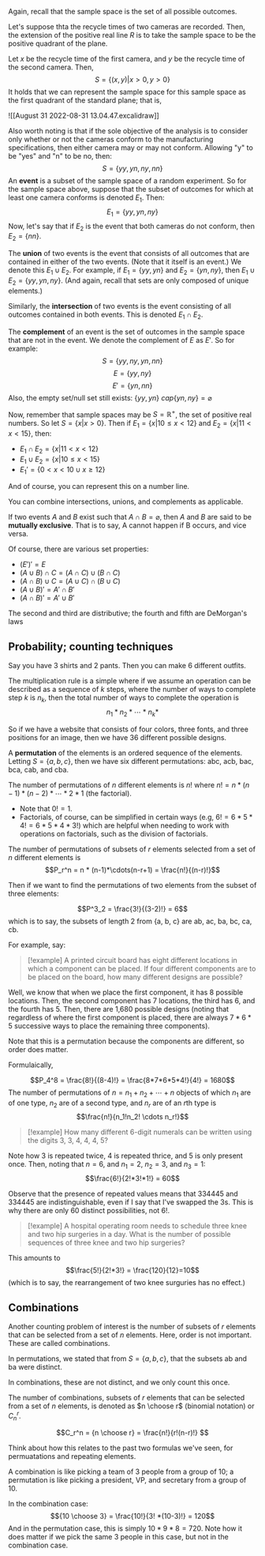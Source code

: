 Again, recall that the sample space is the set of all possible outcomes.

Let's suppose thta the recycle times of two cameras are recorded. Then, the extension of the positive real line $R$ is to take the sample space to be the positive quadrant of the plane.

Let $x$ be the recycle time of the first camera, and $y$ be the recycle time of the second camera. Then,
$$S = \{(x,y) | x \gt 0, y \gt 0\}$$
It holds that we can represent the sample space for this sample space as the first quadrant of the standard plane; that is,

![[August 31 2022-08-31 13.04.47.excalidraw]]

Also worth noting is that if the sole objective of the analysis is to consider only whether or not the cameras conform to the manufacturing specifications, then either camera may or may not conform. Allowing "y" to be "yes" and "n" to be no, then:
$$S = \{yy, yn, ny, nn\}$$
An **event** is a subset of the sample space of a random experiment. So for the sample space above, suppose that the subset of outcomes for which at least one camera conforms is denoted $E_1$. Then:
$$E_1 = \{yy, yn, ny\}$$
Now, let's say that if $E_2$ is the event that both cameras do not conform, then $E_2 = \{nn\}$.

The **union** of two events is the event that consists of all outcomes that are contained in either of the two events. (Note that it itself is an event.) We denote this $E_1 \cup E_2$. For example, if $E_1 = \{yy, yn\}$ and $E_2 = \{yn, ny\}$, then $E_1 \cup E_2 = \{yy, yn, ny\}$. (And again, recall that sets are only composed of unique elements.)

Similarly, the **intersection** of two events is the event consisting of all outcomes contained in both events. This is denoted $E_1 \cap E_2$.

The **complement** of an event is the set of outcomes in the sample space that are not in the event. We denote the complement of $E$ as $E'$. So for example:
$$S = \{yy, ny, yn, nn\}$$
$$E = \{yy, ny\}$$
$$E' = \{yn, nn\}$$
Also, the empty set/null set still exists: $\{yy, yn\} \ cap \{yn, ny\} = \varnothing$ 

Now, remember that sample spaces may be $S = \mathbb{R}^+$, the set of positive real numbers. So let $S = \{x | x \gt 0\}$. Then if $E_1 = \{x|10 \leq x \lt 12\}$ and $E_2 = \{x|11 \lt x \lt 15\}$, then:
- $E_1 \cap E_2 = \{x | 11 \lt x \lt 12\}$
- $E_1 \cup E_2 = \{x|10 \leq x \lt 15\}$
- $E_1' = \{0 \lt x \lt 10 \cup x \geq 12\}$

And of course, you can represent this on a number line.

You can combine intersections, unions, and complements as applicable.

If two events $A$ and $B$ exist such that $A \cap B = \varnothing$, then $A$ and $B$ are said to be **mutually exclusive**. That is to say, A cannot happen if B occurs, and vice versa.

Of course, there are various set properties:
- $(E')' = E$
- $(A \cup B) \cap C = (A \cap C) \cup (B \cap C)$
- $(A \cap B) \cup C = (A \cup C) \cap (B \cup C)$
- $(A \cup B) ' = A' \cap B'$
- $(A \cap B)' = A' \cup B'$

The second and third are distributive; the fourth and fifth are DeMorgan's laws

## Probability; counting techniques
Say you have 3 shirts and 2 pants. Then you can make 6 different outfits.

The multiplication rule is a simple where if we assume an operation can be described as a sequence of $k$ steps, where the number of ways to complete step $k$ is $n_k$, then the total number of ways to complete the operation is
$$n_1 * n_2 * \cdots * n_k*$$

So if we have a website that consists of four colors, three fonts, and three positions for an image, then we have 36 different possible designs.

A **permutation** of the elements is an ordered sequence of the elements. Letting $S = \{a, b, c\}$, then we have six different permutations: abc, acb, bac, bca, cab, and cba.

The number of permutations of $n$ different elements is $n!$ where $n! = n * (n-1) * (n-2) * \cdots * 2 * 1$ (the factorial).
- Note that $0! = 1$.
- Factorials, of course, can be simplified in certain ways (e.g, $6! = 6*5*4! = 6*5*4*3!$) which are helpful when needing to work with operations on factorials, such as the division of factorials.

The number of permutations of subsets of $r$ elements selected from a set of $n$ different elements is
$$P_r^n = n * (n-1)*\cdots(n-r+1) = \frac{n!}{(n-r)!}$$

Then if we want to find the permutations of two elements from the subset of three elements:

$$P^3_2 = \frac{3!}{(3-2)!} = 6$$
which is to say, the subsets of length 2 from {a, b, c} are ab, ac, ba, bc, ca, cb.

For example, say:
> [!example]
> A printed circuit board has eight different locations in which a component can be placed. If four different components are to be placed on the board, how many different designs are possible?

Well, we know that when we place the first component, it has 8 possible locations. Then, the second component has 7 locations, the third has 6, and the fourth has 5. Then, there are 1,680 possible designs (noting that regardless of where the first component is placed, there are always $7*6*5$ successive ways to place the remaining three components).

Note that this is a permutation because the components are different, so order does matter.

Formulaically,

$$P_4^8 = \frac{8!}{(8-4)!} = \frac{8*7*6*5*4!}{4!} = 1680$$
The number of permutations of $n = n_1 + n_2 + \cdots + n$ objects of which $n_1$ are of one type, $n_2$ are of a second type, and $n_r$ are of an $r$th type is
$$\frac{n!}{n_1!n_2! \cdots n_r!}$$
> [!example]
> How many different 6-digit numerals can be written using the digits 3, 3, 4, 4, 4, 5?

Note how 3 is repeated twice, 4 is repeated thrice, and 5 is only present once. Then, noting that $n=6$, and $n_1 = 2$, $n_2 = 3$, and $n_3 = 1$:
$$\frac{6!}{2!*3!*1!} = 60$$

Observe that the presence of repeated values means that 334445 and 334445 are indistinguishable, even if I say that I've swapped the 3s. This is why there are only 60 distinct possibilities, not $6!$.
> [!example]
> A hospital operating room needs to schedule three knee and two hip surgeries in a day. What is the number of possible sequences of three knee and two hip surgeries?

This amounts to 
$$\frac{5!}{2!*3!} = \frac{120}{12}=10$$
(which is to say, the rearrangement of two knee surguries has no effect.)

## Combinations
Another counting problem of interest is the number of subsets of $r$ elements that can be selected from a set of $n$ elements. Here, order is not important. These are called combinations.

In permutations, we stated that from $S = \{a, b, c\}$, that the subsets ab and ba were distinct.

In combinations, these are not distinct, and we only count this once.

The number of combinations, subsets of $r$ elements that can be selected from a set of $n$ elements, is denoted as $n \choose r$ (binomial notation) or $C_n^r$.

$$C_r^n = {n \choose r} = \frac{n!}{r!(n-r)!} $$

Think about how this relates to the past two formulas we've seen, for permuatations and repeating elements.

A combination is like picking a team of 3 people from a group of 10; a permutation is like picking a president, VP, and secretary from a group of 10.

In the combination case:
$${10 \choose 3} = \frac{10!}{3! *(10-3)!} = 120$$
And in the permutation case, this is simply $10*9*8 = 720$. Note how it does matter if we pick the same 3 people in this case, but not in the combination case.